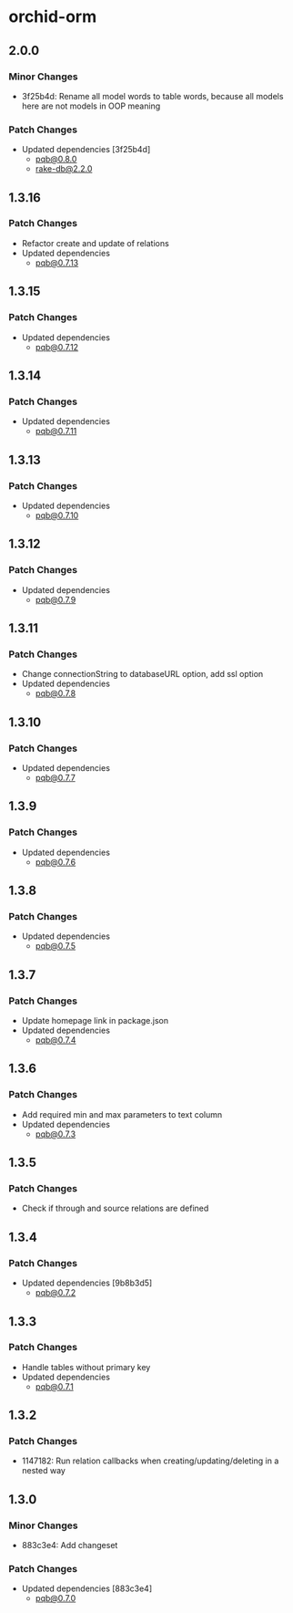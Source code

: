 # orchid-orm

## 2.0.0

### Minor Changes

- 3f25b4d: Rename all model words to table words, because all models here are not models in OOP meaning

### Patch Changes

- Updated dependencies [3f25b4d]
  - pqb@0.8.0
  - rake-db@2.2.0

## 1.3.16

### Patch Changes

- Refactor create and update of relations
- Updated dependencies
  - pqb@0.7.13

## 1.3.15

### Patch Changes

- Updated dependencies
  - pqb@0.7.12

## 1.3.14

### Patch Changes

- Updated dependencies
  - pqb@0.7.11

## 1.3.13

### Patch Changes

- Updated dependencies
  - pqb@0.7.10

## 1.3.12

### Patch Changes

- Updated dependencies
  - pqb@0.7.9

## 1.3.11

### Patch Changes

- Change connectionString to databaseURL option, add ssl option
- Updated dependencies
  - pqb@0.7.8

## 1.3.10

### Patch Changes

- Updated dependencies
  - pqb@0.7.7

## 1.3.9

### Patch Changes

- Updated dependencies
  - pqb@0.7.6

## 1.3.8

### Patch Changes

- Updated dependencies
  - pqb@0.7.5

## 1.3.7

### Patch Changes

- Update homepage link in package.json
- Updated dependencies
  - pqb@0.7.4

## 1.3.6

### Patch Changes

- Add required min and max parameters to text column
- Updated dependencies
  - pqb@0.7.3

## 1.3.5

### Patch Changes

- Check if through and source relations are defined

## 1.3.4

### Patch Changes

- Updated dependencies [9b8b3d5]
  - pqb@0.7.2

## 1.3.3

### Patch Changes

- Handle tables without primary key
- Updated dependencies
  - pqb@0.7.1

## 1.3.2

### Patch Changes

- 1147182: Run relation callbacks when creating/updating/deleting in a nested way

## 1.3.0

### Minor Changes

- 883c3e4: Add changeset

### Patch Changes

- Updated dependencies [883c3e4]
  - pqb@0.7.0
